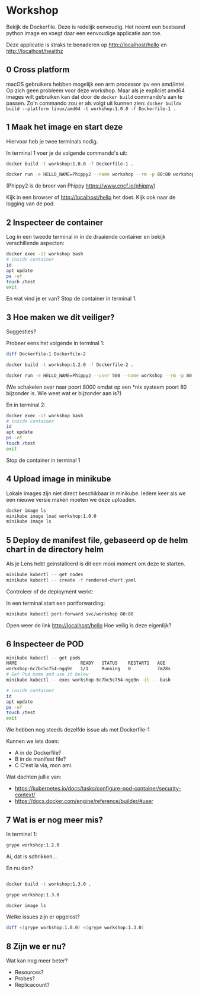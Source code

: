 # Workshop

Bekijk de Dockerfile. Deze is redelijk eenvoudig. Het neemt een bestaand python image en voegt daar een eenvoudige applicatie aan toe.

Deze applicatie is straks te benaderen op <http://localhost/hello> en <http://localhost/healthz>

## 0 Cross platform

macOS gebruikers hebben mogelijk een arm processor ipv een amd/intel. Op zich geen probleem voor deze workshop. Maar als je expliciet amd64 images wilt gebruiken kan dat door de `docker build` commando's aan te passen. Zo'n commando zou er als volgt uit kunnen zien: `docker buildx build --platform linux/amd64 -t workshop:1.0.0 -f Dockerfile-1 .`

## 1 Maak het image en start deze

Hiervoor heb je twee terminals nodig.

In terminal 1 voer je de volgende commando's uit:

```bash
docker build -t workshop:1.0.0 -f Dockerfile-1 .

docker run -e HELLO_NAME=Phippy2 --name workshop --rm -p 80:80 workshop:1.0.0
```

(Phippy2 is de broer van Phippy <https://www.cncf.io/phippy/>)

Kijk in een browser of <http://localhost/hello> het doet. Kijk ook naar de logging van de pod.


## 2 Inspecteer de container

Log in een tweede terminal in in de draaiende container en bekijk verschillende aspecten:

```bash
docker exec -it workshop bash
# inside container
id
apt update
ps -ef
touch /test
exit
```

En wat vind je er van?
Stop de container in terminal 1.

## 3 Hoe maken we dit veiliger?

Suggesties?

Probeer eens het volgende in terminal 1:

```bash
diff Dockerfile-1 Dockerfile-2

docker build -t workshop:1.2.0 -f Dockerfile-2 .

docker run -e HELLO_NAME=Phippy2 --user 500 --name workshop --rm -p 80:8000 workshop:1.2.0
```

(We schakelen over naar poort 8000 omdat op een *nix systeem poort 80 bijzonder is. Wie weet wat er bijzonder aan is?)

En in terminal 2:

```bash
docker exec -it workshop bash
# inside container
id
apt update
ps -ef
touch /test
exit
```

Stop de container in terminal 1

## 4 Upload image in minikube

Lokale images zijn niet direct beschikbaar in minikube. Iedere keer als we een nieuwe versie maken moeten we deze uploaden.

```bash
docker image ls
minikube image load workshop:1.0.0
minikube image ls
```

## 5 Deploy de manifest file, gebaseerd op de helm chart in de directory helm

Als je Lens hebt geinstalleerd is dit een mooi moment om deze te starten.

```bash
minikube kubectl -- get nodes
minikube kubectl -- create -f rendered-chart.yaml
```

Controleer of de deployment werkt:

In een terminal start een portforwarding:

```bash
minikube kubectl port-forward svc/workshop 80:80
```

Open weer de link <http://localhost/hello>
Hoe veilig is deze eigenlijk?

## 6 Inspecteer de POD

```bash
minikube kubectl -- get pods
NAME                        READY   STATUS    RESTARTS   AGE
workshop-6c7bc5c754-ngq9n   1/1     Running   0          7m28s
# Get Pod name and use it below
minikube kubectl -- exec workshop-6c7bc5c754-ngq9n -it -- bash

# inside container
id
apt update
ps -ef
touch /test
exit
```

We hebben nog steeds dezelfde issue als met Dockerfile-1

Kunnen we iets doen:

- A in de Dockerfile?
- B in de manifest file?
- C C'est la via, mon ami.

Wat dachten jullie van:

- <https://kubernetes.io/docs/tasks/configure-pod-container/security-context/>
- <https://docs.docker.com/engine/reference/builder/#user>

## 7 Wat is er nog meer mis?

In terminal 1:

```bash
grype workshop:1.2.0
```

Ai, dat is schrikken...

En nu dan?

```bash

docker build -t workshop:1.3.0 .

grype workshop:1.3.0

docker image ls
```

Welke issues zijn er opgelost?

```bash
diff <(grype workshop:1.0.0) <(grype workshop:1.3.0)
```


## 8 Zijn we er nu?

Wat kan nog meer beter?

- Resources?
- Probes?
- Replicacount?

